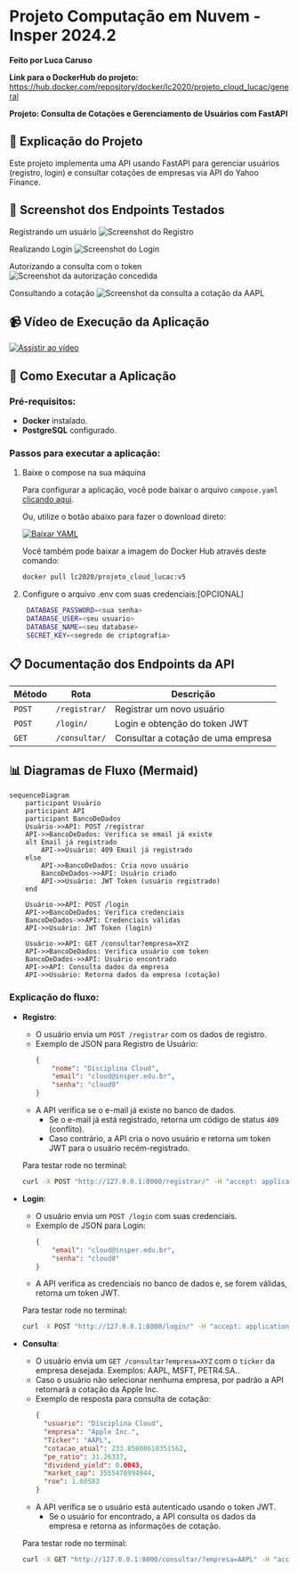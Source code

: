# Projeto Computação em Nuvem - Insper 2024.2
**Feito por Luca Caruso**

**Link para o DockerHub do projeto:**
https://hub.docker.com/repository/docker/lc2020/projeto_cloud_lucac/general

**Projeto: Consulta de Cotações e Gerenciamento de Usuários com FastAPI**

## 📄 Explicação do Projeto
Este projeto implementa uma API usando FastAPI para gerenciar usuários (registro, login) e consultar cotações de empresas via API do Yahoo Finance.

## 📸 Screenshot dos Endpoints Testados
Registrando um usuário
![Screenshot do Registro](image.png)

Realizando Login
![Screenshot do Login](image-1.png)

Autorizando a consulta com o token
![Screenshot da autorização concedida](image-2.png)

Consultando a cotação
![Screenshot da consulta a cotação da AAPL](image-3.png)


## 📹 Vídeo de Execução da Aplicação
[![Assistir ao vídeo](https://fastapi.tiangolo.com/img/logo-margin/logo-teal.png)](https://youtu.be/l1l29sYtqLw)

## 🚀 Como Executar a Aplicação

### Pré-requisitos:
- **Docker** instalado.
- **PostgreSQL** configurado.

### Passos para executar a aplicação:

1. Baixe o compose na sua máquina


    Para configurar a aplicação, você pode baixar o arquivo `compose.yaml` [clicando aqui](./compose.yaml).

    Ou, utilize o botão abaixo para fazer o download direto:

    [![Baixar YAML](https://img.shields.io/badge/Baixar-YAML-blue?style=for-the-badge&logo=download&logoColor=white)](./compose.yaml)

   Você também pode baixar a imagem do Docker Hub através deste comando:
   ```bash
   docker pull lc2020/projeto_cloud_lucac:v5
   ```

3. Configure o arquivo .env com suas credenciais:[OPCIONAL]
   ```bash
    DATABASE_PASSWORD=<sua senha>
    DATABASE_USER=<seu usuario>
    DATABASE_NAME=<seu database>
    SECRET_KEY=<segredo de criptografia>
    ```

## 📋 Documentação dos Endpoints da API
| Método  | Rota          | Descrição                          |
|---------|---------------|------------------------------------|
| `POST`  | `/registrar/`  | Registrar um novo usuário          |
| `POST`  | `/login/`      | Login e obtenção do token JWT      |
| `GET`   | `/consultar/`  | Consultar a cotação de uma empresa |

## 📊 Diagramas de Fluxo (Mermaid)
```mermaid
sequenceDiagram
    participant Usuário
    participant API
    participant BancoDeDados
    Usuário->>API: POST /registrar
    API->>BancoDeDados: Verifica se email já existe
    alt Email já registrado
        API->>Usuário: 409 Email já registrado
    else
        API->>BancoDeDados: Cria novo usuário
        BancoDeDados->>API: Usuário criado
        API->>Usuário: JWT Token (usuário registrado)
    end
    
    Usuário->>API: POST /login
    API->>BancoDeDados: Verifica credenciais
    BancoDeDados->>API: Credenciais válidas
    API->>Usuário: JWT Token (login)
    
    Usuário->>API: GET /consultar?empresa=XYZ
    API->>BancoDeDados: Verifica usuário com token
    BancoDeDados->>API: Usuário encontrado
    API->>API: Consulta dados da empresa
    API->>Usuário: Retorna dados da empresa (cotação)
```
### Explicação do fluxo:

- **Registro**:
  - O usuário envia um `POST /registrar` com os dados de registro.
  - Exemplo de JSON para Registro de Usuário:
    ```json
    {
        "nome": "Disciplina Cloud",
        "email": "cloud@insper.edu.br",
        "senha": "cloud0"
    }
    ```
  - A API verifica se o e-mail já existe no banco de dados.
    - Se o e-mail já está registrado, retorna um código de status `409` (conflito).
    - Caso contrário, a API cria o novo usuário e retorna um token JWT para o usuário recém-registrado.
    
  Para testar rode no terminal:
  ```bash
  curl -X POST "http://127.0.0.1:8000/registrar/" -H "accept: application/json" -H "Content-Type: application/json" -d "{\"nome\": \"Disciplina Cloud\", \"email\": \"cloud@insper.edu.br\", \"senha\": \"cloud0\"}"
  ```

- **Login**:
  - O usuário envia um `POST /login` com suas credenciais.
  - Exemplo de JSON para Login:
    ```json
    {
        "email": "cloud@insper.edu.br",
        "senha": "cloud0"
    }
  - A API verifica as credenciais no banco de dados e, se forem válidas, retorna um token JWT.
  
  Para testar rode no terminal:
  ```bash
  curl -X POST "http://127.0.0.1:8000/login/" -H "accept: application/json" -H "Content-Type: application/json" -d "{\"email\": \"cloud@insper.edu.br\", \"senha\": \"cloud0\"}"
  ```


- **Consulta**:
  - O usuário envia um `GET /consultar?empresa=XYZ` com o `ticker` da empresa desejada. Exemplos: AAPL, MSFT, PETR4.SA..
  - Caso o usuário não selecionar nenhuma empresa, por padrão a API retornará a cotação da Apple Inc.
  - Exemplo de resposta para consulta de cotação:
    ```json
    {
      "usuario": "Disciplina Cloud",
      "empresa": "Apple Inc.",
      "Ticker": "AAPL",
      "cotacao_atual": 233.85000610351562,
      "pe_ratio": 31.26337,
      "dividend_yield": 0.0043,
      "market_cap": 3555478994944,
      "roe": 1.60583
    }
  - A API verifica se o usuário está autenticado usando o token JWT.
    - Se o usuário for encontrado, a API consulta os dados da empresa e retorna as informações de cotação.
  
  Para testar rode no terminal:
  ```bash
  curl -X GET "http://127.0.0.1:8000/consultar/?empresa=AAPL" -H "accept: application/json" -H "Authorization: Bearer eyJhbGciOiJIUzI1NiIsInR5cCI6IkpXVCJ9.eyJzdWIiOjIsIm5hbWUiOiJEaXNjaXBsaW5hIENsb3VkIiwiaWF0IjoxNzMwNDI3MDY4fQ.y61gvTO8yH9WDmePsF3Psxz0YVAiyX1qI51ZeG-fvNY"
  ```



